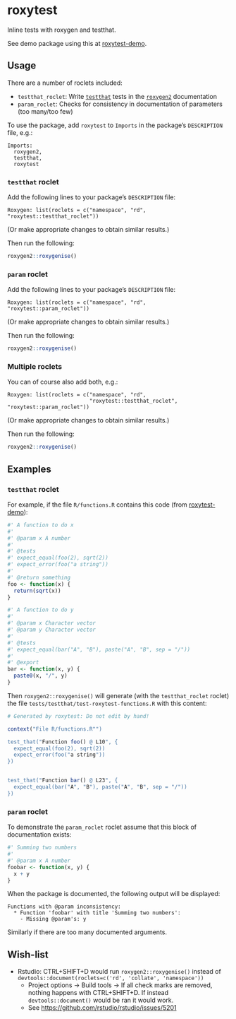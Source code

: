 
<!-- README.md is generated from README.Rmd. Please edit only README.Rmd! -->

# roxytest

Inline tests with roxygen and testthat.

See demo package using this at
[roxytest-demo](https://github.com/mikldk/roxytest-demo).

## Usage

There are a number of roclets included:

  - `testthat_roclet`: Write [`testthat`](https://testthat.r-lib.org/)
    tests in the [`roxygen2`](https://roxygen2.r-lib.org/) documentation
  - `param_roclet`: Checks for consistency in documentation of
    parameters (too many/too few)

To use the package, add `roxytest` to `Imports` in the package’s
`DESCRIPTION` file, e.g.:

    Imports:
      roxygen2, 
      testthat,
      roxytest

### `testthat` roclet

Add the following lines to your package’s `DESCRIPTION` file:

    Roxygen: list(roclets = c("namespace", "rd", "roxytest::testthat_roclet"))

(Or make appropriate changes to obtain similar results.)

Then run the following:

``` r
roxygen2::roxygenise()
```

### `param` roclet

Add the following lines to your package’s `DESCRIPTION` file:

    Roxygen: list(roclets = c("namespace", "rd", "roxytest::param_roclet"))

(Or make appropriate changes to obtain similar results.)

Then run the following:

``` r
roxygen2::roxygenise()
```

### Multiple roclets

You can of course also add both, e.g.:

    Roxygen: list(roclets = c("namespace", "rd", 
                              "roxytest::testthat_roclet", "roxytest::param_roclet"))

(Or make appropriate changes to obtain similar results.)

Then run the following:

``` r
roxygen2::roxygenise()
```

## Examples

### `testthat` roclet

For example, if the file `R/functions.R` contains this code (from
[roxytest-demo](https://github.com/mikldk/roxytest-demo)):

``` r
#' A function to do x
#' 
#' @param x A number
#' 
#' @tests 
#' expect_equal(foo(2), sqrt(2))
#' expect_error(foo("a string"))
#' 
#' @return something
foo <- function(x) {
  return(sqrt(x))
}

#' A function to do y
#' 
#' @param x Character vector
#' @param y Character vector
#' 
#' @tests 
#' expect_equal(bar("A", "B"), paste("A", "B", sep = "/"))
#' 
#' @export
bar <- function(x, y) {
  paste0(x, "/", y)
}
```

Then `roxygen2::roxygenise()` will generate (with the `testthat_roclet`
roclet) the file `tests/testthat/test-roxytest-functions.R` with this
content:

``` r
# Generated by roxytest: Do not edit by hand!

context("File R/functions.R"")

test_that("Function foo() @ L10", {
  expect_equal(foo(2), sqrt(2))
  expect_error(foo("a string"))
})


test_that("Function bar() @ L23", {
  expect_equal(bar("A", "B"), paste("A", "B", sep = "/"))
})
```

### `param` roclet

To demonstrate the `param_roclet` roclet assume that this block of
documentation exists:

``` r
#' Summing two numbers
#'
#' @param x A number
foobar <- function(x, y) {
  x + y
}
```

When the package is documented, the following output will be displayed:

    Functions with @param inconsistency:
      * Function 'foobar' with title 'Summing two numbers': 
        - Missing @param's: y

Similarly if there are too many documented arguments.

## Wish-list

  - Rstudio: CTRL+SHIFT+D would run `roxygen2::roxygenise()` instead of
    `devtools::document(roclets=c('rd', 'collate', 'namespace'))`
      - Project options -\> Build tools -\> If all check marks are
        removed, nothing happens with CTRL+SHIFT+D. If instead
        `devtools::document()` would be ran it would work.
      - See <https://github.com/rstudio/rstudio/issues/5201>
